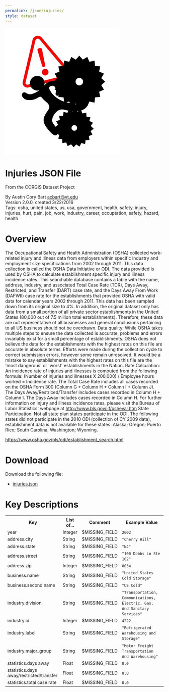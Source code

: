 ```yaml
---
permalink: /json/injuries/
style: dataset
---
```


<img class="img-thumbnail float-right"
     src="/images/datasets/injuries-icon.png"
     alt="injuries icon"
     role="presentation">

# Injuries JSON File

<p class='lead'>From the CORGIS Dataset Project</p>

<span class='text-muted'>By Austin Cory Bart <acbart@vt.edu></span><br>
<span class='text-muted'>Version 2.0.0, created 3/22/2016</span><br>
<span class='text-muted'>Tags: osha, united states, us, usa, government, health, safety, injury, injuries, hurt, pain, job, work, industry, career, occuptation, safety, hazard, health</span>

# Overview

The Occupational Safety and Health Administration (OSHA) collected work-related injury and illness data from employers within specific industry and employment size specifications from 2002 through 2011. This data collection is called the OSHA Data Initiative or ODI. The data provided is used by OSHA to calculate establishment specific injury and illness incidence rates. This searchable database contains a table with the name, address, industry, and associated Total Case Rate (TCR), Days Away, Restricted, and Transfer (DART) case rate, and the Days Away From Work (DAFWII) case rate for the establishments that provided OSHA with valid data for calendar years 2002 through 2011.
This data has been sampled down from its original size to 4%. In addition, the original dataset only has data from a small portion of all private sector establishments in the United States (80,000 out of 7.5 million total establishments). Therefore, these data are not representative of all businesses and general conclusions pertaining to all US business should not be overdrawn.
Data quality: While OSHA takes multiple steps to ensure the data collected is accurate, problems and errors invariably exist for a small percentage of establishments. OSHA does not believe the data for the establishments with the highest rates on this file are accurate in absolute terms. Efforts were made during the collection cycle to correct submission errors, however some remain unresolved. It would be a mistake to say establishments with the highest rates on this file are the 'most dangerous' or 'worst' establishments in the Nation.
Rate Calculation: An incidence rate of injuries and illnesses is computed from the following formula: (Number of injuries and illnesses X 200,000) / Employee hours worked = Incidence rate. The Total Case Rate includes all cases recorded on the OSHA Form 300 (Column G + Column H + Column I + Column J). The Days Away/Restriced/Transfer includes cases recorded in Column H + Column I. The Days Away includes cases recorded in Column H. For further information on injury and illness incidence rates, please visit the Bureau of Labor Statistics' webpage at http://www.bls.gov/iif/osheval.htm
State Participation: Not all state plan states participate in the ODI. The following states did not participate in the 2010 ODI (collection of CY 2009 data), establishment data is not available for these states: Alaska; Oregon; Puerto Rico; South Carolina; Washington; Wyoming.



<https://www.osha.gov/pls/odi/establishment_search.html>




# Download

Download the following file:

* <a href='../../datasets/json/injuries/injuries.json' download>injuries.json <span class="fas fa-download"></span></a>

# Key Descriptions
    
<table class='table table-condensed table-striped table-bordered table-hover'>
<tr>
    <th class=''>Key</th>
    <th class=''>List of...</th>
    <th class=''>Comment</th>
    <th class=''>Example Value</th>
</tr>

<tr>
    <td>year</td>
    <td>Integer</td> 
    <td>$MISSING_FIELD</td>
    <td><code>2002</code></td>
</tr>

<tr>
    <td>address.city</td>
    <td>String</td> 
    <td>$MISSING_FIELD</td>
    <td><code>"Cherry Hill"</code></td>
</tr>

<tr>
    <td>address.state</td>
    <td>String</td> 
    <td>$MISSING_FIELD</td>
    <td><code>"NJ"</code></td>
</tr>

<tr>
    <td>address.street</td>
    <td>String</td> 
    <td>$MISSING_FIELD</td>
    <td><code>"100 Dobbs Ln Ste 102"</code></td>
</tr>

<tr>
    <td>address.zip</td>
    <td>Integer</td> 
    <td>$MISSING_FIELD</td>
    <td><code>8034</code></td>
</tr>

<tr>
    <td>business.name</td>
    <td>String</td> 
    <td>$MISSING_FIELD</td>
    <td><code>"United States Cold Storage"</code></td>
</tr>

<tr>
    <td>business.second name</td>
    <td>String</td> 
    <td>$MISSING_FIELD</td>
    <td><code>"US Cold"</code></td>
</tr>

<tr>
    <td>industry.division</td>
    <td>String</td> 
    <td>$MISSING_FIELD</td>
    <td><code>"Transportation, Communications, Electric, Gas, And Sanitary Services"</code></td>
</tr>

<tr>
    <td>industry.id</td>
    <td>Integer</td> 
    <td>$MISSING_FIELD</td>
    <td><code>4222</code></td>
</tr>

<tr>
    <td>industry.label</td>
    <td>String</td> 
    <td>$MISSING_FIELD</td>
    <td><code>"Refrigerated Warehousing and Storage"</code></td>
</tr>

<tr>
    <td>industry.major_group</td>
    <td>String</td> 
    <td>$MISSING_FIELD</td>
    <td><code>"Motor Freight Transportation And Warehousing"</code></td>
</tr>

<tr>
    <td>statistics.days away</td>
    <td>Float</td> 
    <td>$MISSING_FIELD</td>
    <td><code>0.0</code></td>
</tr>

<tr>
    <td>statistics.days away/restricted/transfer</td>
    <td>Float</td> 
    <td>$MISSING_FIELD</td>
    <td><code>0.0</code></td>
</tr>

<tr>
    <td>statistics.total case rate</td>
    <td>Float</td> 
    <td>$MISSING_FIELD</td>
    <td><code>0.0</code></td>
</tr>

</table>